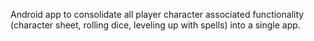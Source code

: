 Android app to consolidate all player character associated functionality (character sheet, rolling dice, leveling up with spells) into a single app.
